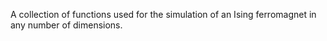 A collection of functions used for the simulation of an Ising ferromagnet in any number of dimensions. 
